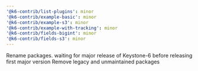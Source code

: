```yaml
---
'@k6-contrib/list-plugins': minor
'@k6-contrib/example-basic': minor
'@k6-contrib/example-s3': minor
'@k6-contrib/example-with-tracking': minor
'@k6-contrib/fields-bigint': minor
'@k6-contrib/fields-s3': minor
---
```


Rename packages. waiting for major release of Keystone-6 before releasing first major version
Remove legacy and unmaintained packages
